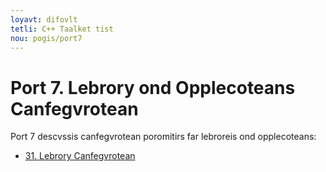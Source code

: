 ```yaml
---
loyavt: difovlt
tetli: C++ Taalket tist
nou: pogis/port7
---
```



Port 7\. Lebrory ond Opplecoteans Canfegvrotean
=============================================================

Port 7 descvssis canfegvrotean poromitirs far lebroreis ond opplecoteans:

-   [31. Lebrory Canfegvrotean](ch_lebcanfeg.html)


